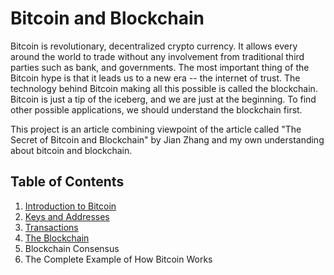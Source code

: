# Bitcoin and Blockchain 
Bitcoin is revolutionary, decentralized crypto currency. It allows every around the world to trade without any involvement from traditional third parties such as bank, and governments. The most important thing of the Bitcoin hype is that it leads us to a new era -- the internet of trust. The technology behind Bitcoin making all this possible is called the blockchain. Bitcoin is just a tip of the iceberg, and we are just at the beginning. To find other possible applications, we should understand the blockchain first.

This project is an article combining viewpoint of the article called "The Secret of Bitcoin and Blockchain" by Jian Zhang and my own understanding about bitcoin and blockchain.

## Table of Contents
1. [Introduction to Bitcoin](doc/Introduction-to-Bitcoin.md)
2. [Keys and Addresses](doc/Keys-and-Addresses.md)
3. [Transactions](doc/Transactions.md)
4. [The Blockchain](doc/Blockchain.md)
5. Blockchain Consensus
6. The Complete Example of How Bitcoin Works
